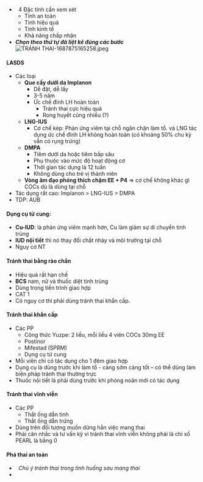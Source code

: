 -   4 Đặc tính cần xem xét
	- Tính an toàn
	- Tinh hiệu quả
	- Tính kinh tế
	- Khả năng chấp nhận 
- **_Chọn theo thứ tự đã liệt kê đúng các bước_**
![TRÁNH THAI-1687875165258.jpeg](../../../../200%20Files/image/image/TR%C3%81NH%20THAI-1687875165258.jpeg)
#### LASDS
- Các loại
	- **Que cấy dưới da Implanon**
		- Dễ đặt, dễ lấy
		- 3-5 năm
		- Ức chế đỉnh LH hoàn toàn
			- Tránh thai cực hiệu quả
			- Rong huyết cũng nhiều (?)
	- **LNG-IUS**
		- Cơ chế kép: Phản ứng viêm tại chỗ ngăn chặn làm tổ. và LNG tác dụng ức chế đỉnh LH không hoàn toàn (có khoảng 50% chu kỳ vẫn có rụng trứng)
	- **DMPA**
		- Tiêm dưới da hoặc tiêm bắp sâu
		- Phụ thuộc vào mức độ hoạt động cơ
		- Thời gian tác dụng là 12 tuần
		- Không dùng cho trẻ vị thành niên
	- **Vòng âm đạo phóng thích chậm EE + P4** => cơ chế không khác gì COCs dù là dùng tại chỗ
- Tác dụng rất cao: Implanon > LNG-IUS > DMPA
- TDP: AUB
#### Dụng cụ tử cung:
- **Cu-IUD**: là phản ứng viêm mạnh hơn, Cu làm giảm sự di chuyển tinh trùng
- **IUD nội tiết** thì nó thay đổi chất nhày và môi trường tại chỗ
- Nguy cơ NT
#### Tránh thai bằng rào chắn
- Hiệu quả rất hạn chế
- **BCS** nam, nữ và thuốc diệt tinh trùng
- Dùng trong tiến trình giao hợp
- CAT 1
- Có nguy cơ thì phải dùng tránh thai khẩn cấp.
#### Tránh thai khẩn cấp
- Các PP
	- Công thức Yuzpe: 2 liều, mỗi liều 4 viên COCs 30mg EE
	- Postinor
	- Mifestad (SPRM)
	- Dụng cụ tử cung
- Mỗi viên chỉ có tác dụng cho 1 đêm giao hợp
- Dụng cụ là dùng trước khi làm tổ - càng sớm càng tốt – có thể dùng làm biện pháp tránh thai thường trực
- Thuốc nội tiết là phải dùng trước khi phóng noãn mới có tác dụng
#### Tránh thai vĩnh viễn
- Các PP
	- Thắt ống dẫn tinh
	- Thắt ống dẫn trứng
- Dùng trên đối tượng muốn dừng hẳn việc mang thai
- Phải cân nhắc và tư vấn kỹ vì tránh thai vĩnh viễn không phải là chỉ số PEARL là bằng 0
#### Phá thai an toàn
-   _Chú ý tránh thai trong tình huống sau mang thai_
- 